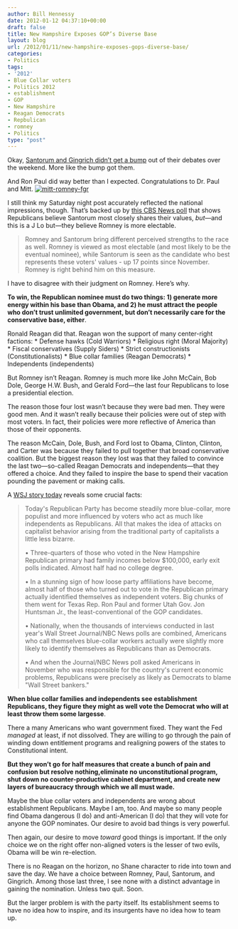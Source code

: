 ```yaml
---
author: Bill Hennessy
date: 2012-01-12 04:37:10+00:00
draft: false
title: New Hampshire Exposes GOP’s Diverse Base
layout: blog
url: /2012/01/11/new-hampshire-exposes-gops-diverse-base/
categories:
- Politics
tags:
- '2012'
- Blue Collar voters
- Politics 2012
- establishment
- GOP
- New Hampshire
- Reagan Democrats
- Repbulican
- romney
- Politics
type: "post"
---
```


Okay, [Santorum and Gingrich didn’t get a bump](https://hennessysview.com/political-science/2012-election-political-science/who-won-the-new-hampshire-republican-debate/) out of their debates over the weekend. More like the bump got them. 

And Ron Paul did way better than I expected. Congratulations to Dr. Paul and Mitt. [![mitt-romney-fgr](https://hennessysview.com/wp-content/uploads/2012/01/mitt-romney-fgr_thumb.jpg)
](https://hennessysview.com/wp-content/uploads/2012/01/mitt-romney-fgr.jpg)

I still think my Saturday night post accurately reflected the national impressions, though. That’s backed up by [this CBS News poll](https://www.cbsnews.com/8301-503544_162-57354892-503544/poll-romney-leads-santorum-surges-into-top-3/?utm_source=feedburner&utm_medium=feed&utm_campaign=Feed%3A+cbsnews%2Ffeed+(CBSNews.com)) that shows Republicans believe Santorum most closely shares their values, _but_—and this is a J Lo but—they believe Romney is more electable. 

> Romney and Santorum bring different perceived strengths to the race as well. Romney is viewed as most electable (and most likely to be the eventual nominee), while Santorum is seen as the candidate who best represents these voters' values - up 17 points since November. Romney is right behind him on this measure.
> 
> 

I have to disagree with their judgment on Romney. Here’s why.

**To win, the Republican nominee must do two things: 1) generate more energy within his base than Obama, and 2) he must attract the people who don’t trust unlimited government, but don’t necessarily care for the conservative base, either**.

Ronald Reagan did that. Reagan won the support of many center-right factions:   * Defense hawks (Cold Warriors)   * Religious right (Moral Majority)   * Fiscal conservatives (Supply Siders)   * Strict constructionists (Constitutionalists)   * Blue collar families (Reagan Democrats)   * Independents (independents)

But Romney isn’t Reagan. Romney is much more like John McCain, Bob Dole, George H.W. Bush, and Gerald Ford—the last four Republicans to lose a presidential election. 

The reason those four lost wasn’t because they were bad men. They were good men. And it wasn’t really because their policies were out of step with most voters. In fact, their policies were more reflective of America than those of their opponents.

The reason McCain, Dole, Bush, and Ford lost to Obama, Clinton, Clinton, and Carter was because they failed to pull together that broad conservative coalition. But the biggest reason they lost was that they failed to convince the last two—so-called Reagan Democrats and independents—that they offered a choice. And they failed to inspire the base to spend their vacation pounding the pavement or making calls.

A [WSJ story today](https://online.wsj.com/article/SB10001424052970203436904577152820194293782.html) reveals some crucial facts:

> Today's Republican Party has become steadily more blue-collar, more populist and more influenced by voters who act as much like independents as Republicans. All that makes the idea of attacks on capitalist behavior arising from the traditional party of capitalists a little less bizarre.
> 
> • Three-quarters of those who voted in the New Hampshire Republican primary had family incomes below $100,000, early exit polls indicated. Almost half had no college degree. 
> 
> • In a stunning sign of how loose party affiliations have become, almost half of those who turned out to vote in the Republican primary actually identified themselves as independent voters. Big chunks of them went for Texas Rep. Ron Paul and former Utah Gov. Jon Huntsman Jr., the least-conventional of the GOP candidates. 
> 
> • Nationally, when the thousands of interviews conducted in last year's Wall Street Journal/NBC News polls are combined, Americans who call themselves blue-collar workers actually were slightly more likely to identify themselves as Republicans than as Democrats. 
> 
> • And when the Journal/NBC News poll asked Americans in November who was responsible for the country's current economic problems, Republicans were precisely as likely as Democrats to blame "Wall Street bankers."
> 
> 

**When blue collar families and independents see establishment Republicans, they figure they might as well vote the Democrat who will at least throw them some largesse**.

There a many Americans who want government fixed. They want the Fed _managed_ at least, if not dissolved. They are willing to go through the pain of winding down entitlement programs and realigning powers of the states to Constitutional intent.

**But they won’t go for half measures that create a bunch of pain and confusion but resolve nothing,eliminate no unconstitutional program, shut down no counter-productive cabinet department, and create new layers of bureaucracy through which we all must wade.**

Maybe the blue collar voters and independents are wrong about establishment Republicans. Maybe I am, too. And maybe so many people find Obama dangerous (I do) and anti-American (I do) that they will vote for anyone the GOP nominates. Our desire to avoid bad things is very powerful. 

Then again, our desire to move _toward_ good things is important. If the only choice we on the right offer non-aligned voters is the lesser of two evils, Obama will be win re-election.

There is no Reagan on the horizon, no Shane character to ride into town and save the day. We have a choice between Romney, Paul, Santorum, and Gingrich. Among those last three, I see none with a distinct advantage in gaining the nomination. Unless two quit. Soon. 

But the larger problem is with the party itself. Its establishment seems to have no idea how to inspire, and its insurgents have no idea how to team up. 
